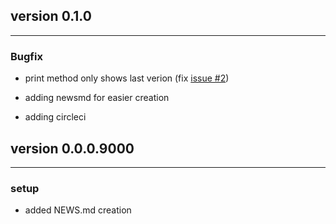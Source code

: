 ## version 0.1.0

---


### Bugfix

- print method only shows last verion (fix [issue #2](../issues/2))

- adding newsmd for easier creation
- adding circleci

## version 0.0.0.9000

---

### setup

- added NEWS.md creation

